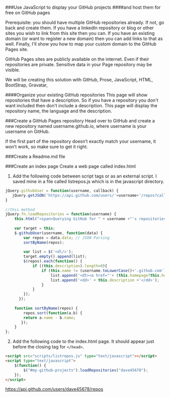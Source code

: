 ###Use JavaScript to display your GitHub projects
####and host them for free on GitHub pages


Prerequisite: you should have multiple GitHub repositories already. If not, go back and create them.
If you have a linkedIn repository or blog or other sites you wish to link from this site then you can. If you have an existing domain (or want to register a new domain) then you can add links to that as well. Finally, I'll show you how to map your custom domain to the GitHub Pages site. 

GitHub Pages sites are publicly available on the internet. Even if their repositories are private. Sensitive data in your Page repository may be visible.

We will be creating this solution with GitHub, Prose, JavaScript, HTML, BootStrap, Gravatar, 

####Organize your existing GitHub repositories
This page will show repositories that have a description. So if you have a repository you don't want included then don't include a description. This page will display the repository name, the language and the description.

###Create a GitHub Pages repository
Head over to GitHub and create a new repository named username.github.io, where username is your username on GitHub.

If the first part of the repository doesn’t exactly match your username, it won’t work, so make sure to get it right. 

###Create a Readme.md file


###Create an index page 
Create a web page called index.html



1. Add the following code between script tags or as an external script. I saved mine in a file called listrepos.js which is in the javascript directory.


```javascript
jQuery.githubUser = function(username, callback) {
   jQuery.getJSON('https://api.github.com/users/'+username+'/repos?callback=?',callback)
}
 
//this method
jQuery.fn.loadRepositories = function(username) {
    this.html("<span>Querying GitHub for " + username +"'s repositories...</span>");
     
    var target = this;
    $.githubUser(username, function(data) {
        var repos = data.data; // JSON Parsing
        sortByName(repos);    
     
        var list = $('<dl/>');
        target.empty().append(list);
        $(repos).each(function() {
        	if ((this.description).length>0){
	            if (this.name != (username.toLowerCase()+'.github.com')) {
	                list.append('<dt><a href="'+ (this.homepage?this.homepage:this.html_url) +'">' + this.name + '</a> <em>'+(this.language?('('+this.language+')'):'')+'</em></dt>');
	                list.append('<dd>' + this.description +'</dd>');
	            }
        	}
        });      
      });
      
    function sortByName(repos) {
        repos.sort(function(a,b) {
        return a.name - b.name;
       });
    }
};

```
2. Add the following code to the index.html page. It should appear just before the closing tag for ```</head>```.


```html
<script src="scripts/listrepos.js" type="text/javascript"></script>
<script type="text/javascript">
    $(function() {
        $("#my-github-projects").loadRepositories("dave45678");
    });
</script>
```


https://api.github.com/users/dave45678/repos